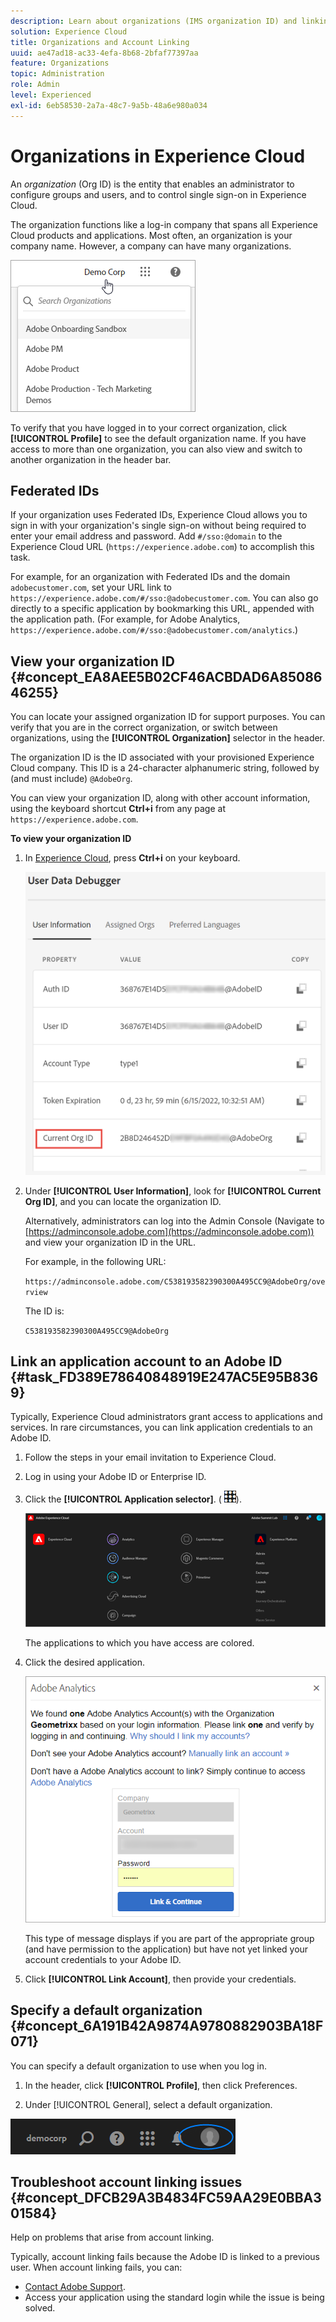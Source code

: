 ```yaml
---
description: Learn about organizations (IMS organization ID) and linking solution accounts to Experience Cloud.
solution: Experience Cloud
title: Organizations and Account Linking 
uuid: ae47ad18-ac33-4efa-8b68-2bfaf77397aa
feature: Organizations
topic: Administration
role: Admin
level: Experienced
exl-id: 6eb58530-2a7a-48c7-9a5b-48a6e980a034
---
```

# Organizations in Experience Cloud

An *organization* (Org ID) is the entity that enables an administrator to configure groups and users, and to control single sign-on in Experience Cloud. 

The organization functions like a log-in company that spans all Experience Cloud products and applications. Most often, an organization is your company name. However, a company can have many organizations. 

![Experience Cloud Organizations](../assets/organizations-menu.png)

To verify that you have logged in to your correct organization, click **[!UICONTROL Profile]** to see the default organization name. If you have access to more than one organization, you can also view and switch to another organization in the header bar. 

## Federated IDs

If your organization uses Federated IDs, Experience Cloud allows you to sign in with your organization's single sign-on without being required to enter your email address and password. Add `#/sso:@domain` to the Experience Cloud URL (`https://experience.adobe.com`) to accomplish this task.
    
For example, for an organization with Federated IDs and the domain `adobecustomer.com`, set your URL link to `https://experience.adobe.com/#/sso:@adobecustomer.com`. You can also go directly to a specific application by bookmarking this URL, appended with the application path. (For example, for Adobe Analytics, `https://experience.adobe.com/#/sso:@adobecustomer.com/analytics`.)

## View your organization ID {#concept_EA8AEE5B02CF46ACBDAD6A8508646255}

You can locate your assigned organization ID for support purposes. You can verify that you are in the correct organization, or switch between organizations, using the **[!UICONTROL Organization]** selector in the header.

The organization ID is the ID associated with your provisioned Experience Cloud company. This ID is a 24-character alphanumeric string, followed by (and must include) `@AdobeOrg`.

You can view your organization ID, along with other account information, using the keyboard shortcut **Ctrl+i** from any page at `https://experience.adobe.com`.

**To view your organization ID**

1. In [Experience Cloud](https://experience.adobe.com), press **Ctrl+i** on your keyboard.

   ![Assigned Organization ID](../assets/assigned-organization.png) 

1. Under **[!UICONTROL User Information]**, look for **[!UICONTROL Current Org ID]**, and you can locate the organization ID.

   Alternatively, administrators can log into the Admin Console (Navigate to [https://adminconsole.adobe.com](https://adminconsole.adobe.com)) and view your organization ID in the URL. 

   For example, in the following URL: 

   `https://adminconsole.adobe.com/C538193582390300A495CC9@AdobeOrg/overview` 

   The ID is: 

   `C538193582390300A495CC9@AdobeOrg`

## Link an application account to an Adobe ID {#task_FD389E78640848919E247AC5E95B8369}

Typically, Experience Cloud administrators grant access to applications and services. In rare circumstances, you can link application credentials to an Adobe ID.

1. Follow the steps in your email invitation to Experience Cloud.

1. Log in using your Adobe ID or Enterprise ID.

1. Click the **[!UICONTROL Application selector]**. ( ![menu](../assets/menu-icon.png)).

   ![Link an application account to an Adobe ID](../assets/solutions-active.png)

   The applications to which you have access are colored.
   
1. Click the desired application.

   ![Click your application](../assets/analytics-link-accounts.png)

   This type of message displays if you are part of the appropriate group (and have permission to the application) but have not yet linked your account credentials to your Adobe ID.

1. Click **[!UICONTROL Link Account]**, then provide your credentials.

## Specify a default organization {#concept_6A191B42A9874A9780882903BA18F071}

You can specify a default organization to use when you log in.

1. In the header, click **[!UICONTROL Profile]**, then click Preferences.

1. Under [!UICONTROL General], select a default organization.


![Edit Profile](../assets/edit-profile.png)

## Troubleshoot account linking issues {#concept_DFCB29A3B4834FC59AA29E0BBA301584}

Help on problems that arise from account linking.

Typically, account linking fails because the Adobe ID is linked to a previous user. When account linking fails, you can:

* [Contact Adobe Support](https://experienceleague.adobe.com/?support-solution=General#support).
* Access your application using the standard login while the issue is being solved.

